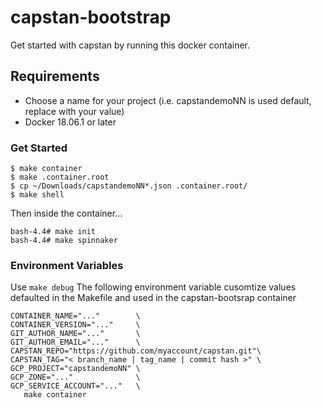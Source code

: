 # capstan-bootstrap

Get started with capstan by running this docker container.

## Requirements

* Choose a name for your project (i.e. capstandemoNN is used default, replace with your value)
* Docker 18.06.1 or later

### Get Started

```
$ make container
$ make .container.root
$ cp ~/Downloads/capstandemoNN*.json .container.root/
$ make shell
```
Then inside the container...

```
bash-4.4# make init
bash-4.4# make spinnaker
```

### Environment Variables

Use `make debug` The following environment variable cusomtize values defaulted in the Makefile and used in the capstan-bootsrap container

```
CONTAINER_NAME="..."        \
CONTAINER_VERSION="..."     \
GIT_AUTHOR_NAME="..."       \
GIT_AUTHOR_EMAIL="..."      \
CAPSTAN_REPO="https://github.com/myaccount/capstan.git"\
CAPSTAN_TAG="< branch_name | tag_name | commit hash >" \
GCP_PROJECT="capstandemoNN" \
GCP_ZONE="..."              \
GCP_SERVICE_ACCOUNT="..."   \
   make container
```
